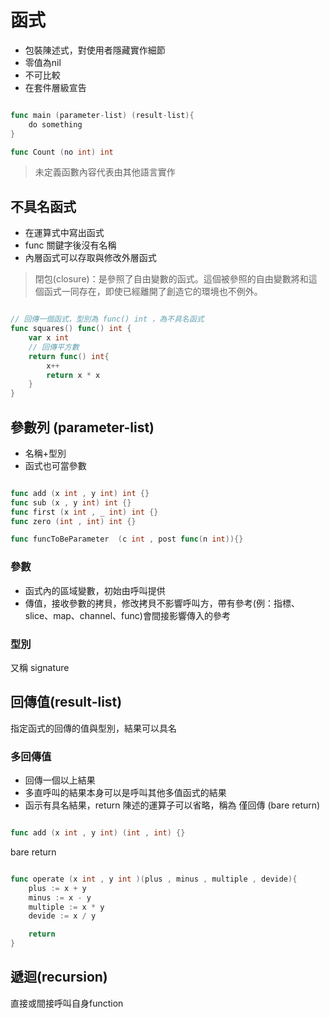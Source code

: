 # 函式

* 包裝陳述式，對使用者隱藏實作細節
* 零值為nil
* 不可比較
* 在套件層級宣告

```go

func main (parameter-list) (result-list){
    do something
}

func Count (no int) int

```

> 未定義函數內容代表由其他語言實作

## 不具名函式

* 在運算式中寫出函式
* func 關鍵字後沒有名稱
* 內層函式可以存取與修改外層函式

> 閉包(closure)：是參照了自由變數的函式。這個被參照的自由變數將和這個函式一同存在，即使已經離開了創造它的環境也不例外。

```go

// 回傳一個函式，型別為 func() int ，為不具名函式
func squares() func() int {
    var x int
    // 回傳平方數
    return func() int{
        x++
        return x * x
    }
}

```

## 參數列 (parameter-list)

* 名稱+型別
* 函式也可當參數

```go

func add (x int , y int) int {}
func sub (x , y int) int {}
func first (x int , _ int) int {}
func zero (int , int) int {}

func funcToBeParameter  (c int , post func(n int)){}

```

### 參數

* 函式內的區域變數，初始由呼叫提供
* 傳值，接收參數的拷貝，修改拷貝不影響呼叫方，帶有參考(例：指標、slice、map、channel、func)會間接影響傳入的參考

### 型別

又稱 signature

## 回傳值(result-list)

指定函式的回傳的值與型別，結果可以具名

### 多回傳值

* 回傳一個以上結果
* 多直呼叫的結果本身可以是呼叫其他多值函式的結果
* 函示有具名結果，return 陳述的運算子可以省略，稱為 僅回傳 (bare return)

```go

func add (x int , y int) (int , int) {}


```

bare return

```go

func operate (x int , y int )(plus , minus , multiple , devide){
    plus := x + y
    minus := x - y
    multiple := x * y
    devide := x / y

    return
}


```


## 遞迴(recursion)

直接或間接呼叫自身function
